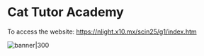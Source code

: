 # Cat Tutor Academy

To access the website: https://nlight.x10.mx/scin25/g1/index.htm

![banner|300](https://github.com/kaoqueri/2025-SCIN301_IoT_and_Innovation/blob/main/Cat_Tutor_Academy/welcome_banner.jpg)

